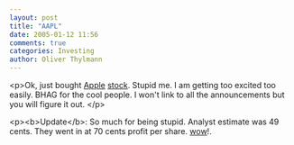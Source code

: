 ```yaml
---
layout: post
title: "AAPL"
date: 2005-01-12 11:56
comments: true
categories: Investing
author: Oliver Thylmann
---
```



&lt;p&gt;Ok, just bought [Apple](http://www.apple.com) [stock](http://finance.yahoo.com/q?s=AAPL). Stupid me. I am getting too excited too easily. BHAG for the cool people. I won't link to all the announcements but you will figure it out. &lt;/p&gt;

&lt;p&gt;&lt;b&gt;Update&lt;/b&gt;: So much for being stupid. Analyst estimate was 49 cents. They went in at 70 cents profit per share. [wow](http://biz.yahoo.com/prnews/050112/sfw092_1.html)!.


